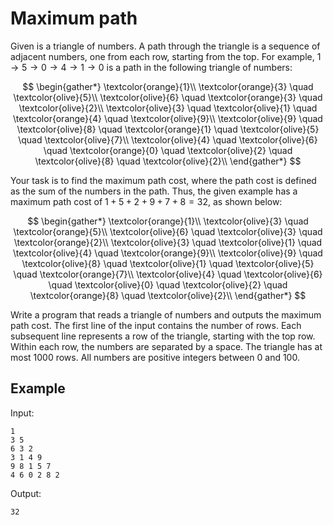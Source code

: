 # Maximum path

Given is a triangle of numbers. A path through the triangle is a sequence of adjacent numbers, one from each row, starting from the top. For example, $1 \to 5 \to 0 \to 4 \to 1 \to 0$ is a path in the following triangle of numbers:  

$$
\begin{gather*}
\textcolor{orange}{1}\\  
\textcolor{orange}{3} \quad \textcolor{olive}{5}\\
\textcolor{olive}{6} \quad \textcolor{orange}{3} \quad \textcolor{olive}{2}\\
\textcolor{olive}{3} \quad \textcolor{olive}{1} \quad \textcolor{orange}{4} \quad \textcolor{olive}{9}\\
\textcolor{olive}{9} \quad \textcolor{olive}{8} \quad \textcolor{orange}{1} \quad \textcolor{olive}{5} \quad \textcolor{olive}{7}\\
\textcolor{olive}{4} \quad \textcolor{olive}{6} \quad \textcolor{orange}{0} \quad \textcolor{olive}{2} \quad \textcolor{olive}{8} \quad \textcolor{olive}{2}\\
\end{gather*}
$$

Your task is to find the maximum path cost, where the path cost is defined as the sum of the numbers in the path. Thus, the given example has a maximum path cost of $1 + 5 + 2 + 9 + 7 + 8 = 32$, as shown below:

$$
\begin{gather*}
\textcolor{orange}{1}\\
\textcolor{olive}{3} \quad \textcolor{orange}{5}\\
\textcolor{olive}{6} \quad \textcolor{olive}{3} \quad \textcolor{orange}{2}\\
\textcolor{olive}{3} \quad \textcolor{olive}{1} \quad \textcolor{olive}{4} \quad \textcolor{orange}{9}\\
\textcolor{olive}{9} \quad \textcolor{olive}{8} \quad \textcolor{olive}{1} \quad \textcolor{olive}{5} \quad \textcolor{orange}{7}\\
\textcolor{olive}{4} \quad \textcolor{olive}{6} \quad \textcolor{olive}{0} \quad \textcolor{olive}{2} \quad \textcolor{orange}{8} \quad \textcolor{olive}{2}\\
\end{gather*}
$$

Write a program that reads a triangle of numbers and outputs the maximum path cost. The first line of the input contains the number of rows. Each subsequent line represents a row of the triangle, starting with the top row. Within each row, the numbers are separated by a space. The triangle has at most 1000 rows. All numbers are positive integers between 0 and 100.

## Example

Input:

```text
1
3 5
6 3 2
3 1 4 9
9 8 1 5 7
4 6 0 2 8 2
```

Output:

```text
32
```
